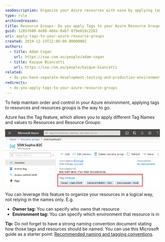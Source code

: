 ```yaml
---
seoDescription: Organize your Azure resources with ease by applying tags to resource groups and leveraging a strong naming convention for efficient management
type: rule
archivedreason:
title: Resource Groups- Do you apply Tags to your Azure Resource Groups?
guid: 12857600-8e86-466e-8ab7-079e018c2263
uri: apply-tags-to-your-azure-resource-groups
created: 2019-12-23T22:00:09.0000000Z
authors:
  - title: Adam Cogan
    url: https://ssw.com.au/people/adam-cogan
  - title: Kaique Biancatti
    url: https://ssw.com.au/people/kaique-biancatti
related:
  - do-you-have-separate-development-testing-and-production-environments
redirects:
  - do-you-apply-tags-to-your-azure-resource-groups
---
```


To help maintain order and control in your Azure environment, applying tags to resources and resources groups is the way to go.

Azure has the Tag feature, which allows you to apply different Tag Names and values to Resources and Resource Groups:

<!--endintro-->

![Figure: Little example of Tags in Resource Groups](tags-in-resources-group.png)

You can leverage this feature to organize your resources in a logical way, not relying in the names only. E.g.

* **Owner tag:** You can specify who owns that resource
* **Environment tag:** You can specify which environment that resource is in

**Tip:** Do not forget to have a strong naming convention document stating how those tags and resources should be named. You can use this Microsoft guide as a starter point: [Recommended naming and tagging conventions](https://docs.microsoft.com/en-us/azure/cloud-adoption-framework/ready/azure-best-practices/naming-and-tagging?WT.mc_id=AZ-MVP-33518).
